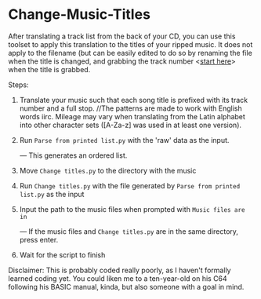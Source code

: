 # Change-Music-Titles
After translating a track list from the back of your CD, you can use this toolset to apply this translation to the titles of your ripped music. It does not apply to the filename (but can be easily edited to do so by renaming the file when the title is changed, and grabbing the track number <[start here](`https://mutagen.readthedocs.io/en/latest/api/id3.html#mutagen.easyid3.EasyID3`)> when the title is grabbed.

Steps:
1. Translate your music such that each song title is prefixed with its track number and a full stop. //The patterns are made to work with English words iirc. Mileage may vary when translating from the Latin alphabet into other character sets ([A-Za-z] was used in at least one version).
2. Run `Parse from printed list.py` with the 'raw' data as the input.

   — This generates an ordered list.
4. Move `Change titles.py` to the directory with the music
5. Run `Change titles.py` with the file generated by `Parse from printed list.py` as the input
6. Input the path to the music files when prompted with `Music files are in `

   — If the music files and `Change titles.py` are in the same directory, press enter.
7. Wait for the script to finish

Disclaimer:
This is probably coded really poorly, as I haven't formally learned coding yet. You could liken me to a ten-year-old on his C64 following his BASIC manual, kinda, but also someone with a goal in mind.
